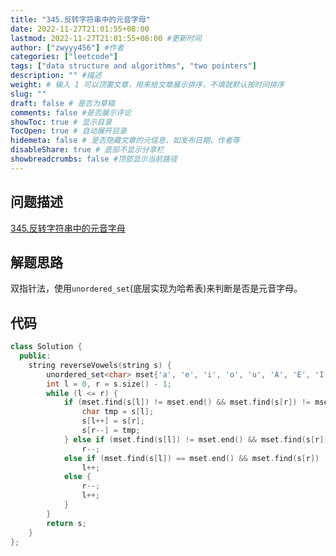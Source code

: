 ```yaml
---
title: "345.反转字符串中的元音字母"
date: 2022-11-27T21:01:55+08:00
lastmod: 2022-11-27T21:01:55+08:00 #更新时间
author: ["zwyyy456"] #作者
categories: ["leetcode"]
tags: ["data structure and algorithms", "two pointers"]
description: "" #描述
weight: # 输入 1 可以顶置文章，用来给文章展示排序，不填就默认按时间排序
slug: ""
draft: false # 是否为草稿
comments: false #是否展示评论
showToc: true # 显示目录
TocOpen: true # 自动展开目录
hidemeta: false # 是否隐藏文章的元信息，如发布日期、作者等
disableShare: true # 底部不显示分享栏
showbreadcrumbs: false #顶部显示当前路径
---
```

## 问题描述
[345.反转字符串中的元音字母](https://leetcode.cn/problems/reverse-vowels-of-a-string/)

## 解题思路
双指针法，使用`unordered_set`(底层实现为哈希表)来判断是否是元音字母。

## 代码
```cpp
class Solution {
  public:
    string reverseVowels(string s) {
        unordered_set<char> mset{'a', 'e', 'i', 'o', 'u', 'A', 'E', 'I', 'O', 'U'};
        int l = 0, r = s.size() - 1;
        while (l <= r) {
            if (mset.find(s[l]) != mset.end() && mset.find(s[r]) != mset.end()) {
                char tmp = s[l];
                s[l++] = s[r];
                s[r--] = tmp;
            } else if (mset.find(s[l]) != mset.end() && mset.find(s[r]) == mset.end())
                r--;
            else if (mset.find(s[l]) == mset.end() && mset.find(s[r]) != mset.end())
                l++;
            else {
                r--;
                l++;
            }
        }
        return s;
    }
};
```

